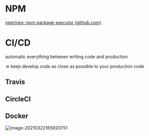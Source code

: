 # NPM

[npm/npx: npm package executor (github.com)](https://github.com/npm/npx)

# CI/CD

automatic everything between writing code and production

=> keep develop code as close as possible to your production code

## Travis

## CircleCI

## Docker

![image-20210322165920751](assets/devops/image-20210322165920751.png)